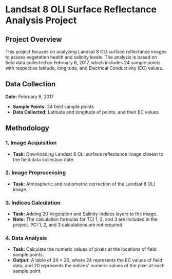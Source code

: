 # Landsat 8 OLI Surface Reflectance Analysis Project

## Project Overview
This project focuses on analyzing Landsat 8 OLI surface reflectance images to assess vegetation health and salinity levels. The analysis is based on field data collected on February 6, 2017, which includes 24 sample points with respective latitude, longitude, and Electrical Conductivity (EC) values.

## Data Collection
**Date:** February 6, 2017
- **Sample Points:** 24 field sample points
- **Data Collected:** Latitude and longitude of points, and their EC values

## Methodology
### 1. Image Acquisition
- **Task:** Downloading Landsat 8 OLI surface reflectance image closest to the field data collection date.

### 2. Image Preprocessing
- **Task:** Atmospheric and radiometric correction of the Landsat 8 OLI image.

### 3. Indices Calculation
- **Task:** Adding 20 Vegetation and Salinity Indices layers to the image.
- **Note:** The calculation formulas for TCI 1, 2, and 3 are included in the project. PCI 1, 2, and 3 calculations are not required.

### 4. Data Analysis
- **Task:** Calculate the numeric values of pixels at the locations of field sample points.
- **Output:** A table of 24 × 20, where 24 represents the EC values of field data, and 20 represents the indices' numeric values of the pixel at each sample point.


